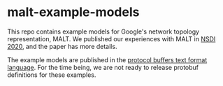 # malt-example-models

This repo contains example models for Google's network topology representation,
MALT. We published our experiences with MALT in [NSDI
2020](https://www.usenix.org/conference/nsdi20/presentation/mogul), and the
paper has more details.

The example models are published in the [protocol buffers text format
language](https://protobuf.dev/reference/protobuf/textformat-spec/). For the
time being, we are not ready to release protobuf definitions for these examples.

